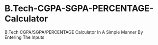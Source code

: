 # B.Tech-CGPA-SGPA-PERCENTAGE-Calculator
B.Tech CGPA/SGPA/PERCENTAGE Calculator In A Simple Manner By Entering The Inputs
